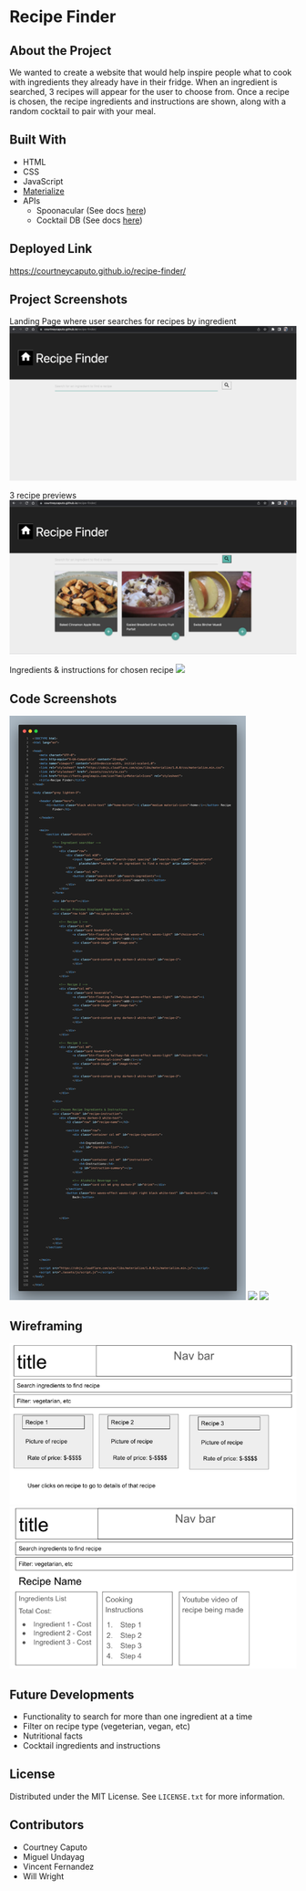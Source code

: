 # Recipe Finder

## About the Project
We wanted to create a website that would help inspire people what to cook with ingredients they already have in their fridge. When an ingredient is searched, 3 recipes will appear for the user to choose from. Once a recipe is chosen, the recipe ingredients and instructions are shown, along with a random cocktail to pair with your meal.

## Built With
* HTML
* CSS
* JavaScript
* <a href="https://materializecss.com/">Materialize</a>
* APIs
    * Spoonacular (See docs <a href="https://spoonacular.com/food-api/docs">here</a>)
    * Cocktail DB (See docs <a href="https://www.thecocktaildb.com/">here</a>)

## Deployed Link
https://courtneycaputo.github.io/recipe-finder/

## Project Screenshots
Landing Page where user searches for recipes by ingredient
<img src="/assets/images/desktop-screenshot.png">

3 recipe previews
<img src="/assets/images/preview-screenshot.png">

Ingredients & instructions for chosen recipe
<img src="/assets/images/recipe-screenshot">

## Code Screenshots
<img src="/assets/images/html-screentshot.png">
<img src="/assets/images/css-screentshot.png">
<img src="/assets/images/js-screenshot.png">

## Wireframing
<img src="/assets/images/mainpage.png">
<img src="/assets/images/recipedetail.png">

## Future Developments
* Functionality to search for more than one ingredient at a time
* Filter on recipe type (vegeterian, vegan, etc)
* Nutritional facts
* Cocktail ingredients and instructions

## License
Distributed under the MIT License. See `LICENSE.txt` for more information.

## Contributors
* Courtney Caputo
* Miguel Undayag
* Vincent Fernandez
* Will Wright

